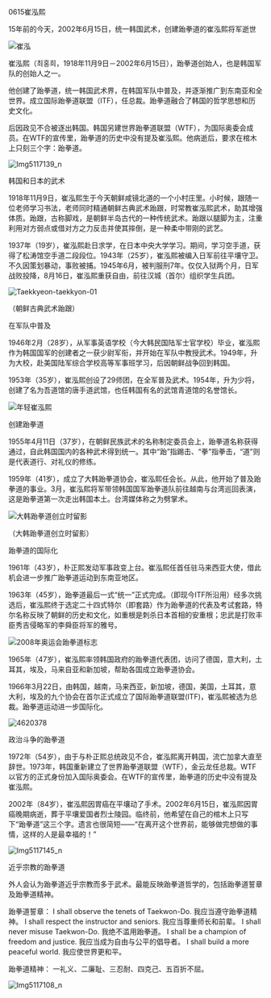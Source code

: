 0615崔泓熙

15年前的今天，2002年6月15日，统一韩国武术，创建跆拳道的崔泓熙将军逝世

![崔泓](崔泓.jpg)

崔泓熙（최홍희，1918年11月9日－2002年6月15日），跆拳道创始人，也是韩国军队的创始人之一。

他创建了跆拳道，统一韩国武术界，在韩国军队中普及，并逐渐推广到东南亚和全世界。成立国际跆拳道联盟（ITF），任总裁。跆拳道融合了韩国的哲学思想和历史文化。

后因政见不合被逐出韩国。韩国另建世界跆拳道联盟（WTF），为国际奥委会成员。在WTF的宣传里，跆拳道的历史中没有提及崔泓熙。他病逝后，要求在棺木上只刻三个字：跆拳道。

![Img5117139_n](Img5117139_n.jpg)

韩国和日本的武术

1918年11月9日，崔泓熙生于今天朝鲜咸镜北道的一个小村庄里。小时候，跟随一位老师学习书法，老师同时精通朝鲜古典武术跆跟，时常教崔泓熙武术，助其增强体质。跆跟，古称脚戏，是朝鲜半岛古代的一种传统武术。跆跟以腿脚为主，注重利用对方弱点或借对方之力反击并使其摔倒，是一种柔中带刚的武艺。

1937年（19岁），崔泓熙赴日求学，在日本中央大学学习。期间，学习空手道，获得了松涛馆空手道二段段位。1943年（25岁），崔泓熙被编入日军前往平壤守卫。不久因策划暴动，事败被捕。1945年6月，被判服刑7年。仅仅入狱两个月，日军战败投降，8月16日，崔泓熙重获自由，前往汉城（首尔）组织学生兵团。

![Taekkyeon-taekkyon-01](Taekkyeon-taekkyon-01.jpg)

（朝鲜古典武术跆跟）

在军队中普及

1946年2月（28岁），从军事英语学校（今大韩民国陆军士官学校）毕业，崔泓熙作为韩国国军的创建者之一获少尉军衔，并开始在军队中教授武术。1949年，升为大校，赴美国陆军综合学校高等军事班学习，后因朝鲜战争回到韩国。

1953年（35岁），崔泓熙创设了29师团，在全军普及武术。1954年，升为少将，创建了名为吾道馆的唐手道武馆，也任韩国有名的武馆青道馆的名誉馆长。

![年轻崔泓熙](年轻崔泓熙.jpeg)

创建跆拳道

1955年4月11日（37岁），在朝鲜民族武术的名称制定委员会上，跆拳道名称获得通过，自此韩国国内的各种武术得到统一。其中“跆”指踢击、“拳”指拳击，“道”则是代表道行、对礼仪的修练。

1959年（41岁），成立了大韩跆拳道协会，崔泓熙任会长。从此，他开始了普及跆拳道的事业。3月，崔泓熙将军带领韩国国军跆拳道队前往越南与台湾巡回表演，这是跆拳道第一次走出韩国本土。台湾媒体称之为劈掌术。

![大韩跆拳道创立时留影](大韩跆拳道创立时留影.jpg)

（大韩跆拳道创立时留影）

跆拳道的国际化

1961年（43岁），朴正熙发动军事政变上台。崔泓熙任首任驻马来西亚大使，借此机会进一步推广跆拳道运动到东南亚地区。

1963年（45岁），跆拳道最后一式“统一”正式完成。（即现今ITF所沿用）经多次挑选后，崔泓熙终于选定二十四式特尔（即套路）作为跆拳道的代表及考试套路，特尔名称反映了朝鲜的历史和文化，如重根是刺杀日本首相的安重根；忠武是打败丰臣秀吉侵略军的李舜臣将军的雅号。

![2008年奥运会跆拳道标志](2008年奥运会跆拳道标志.png)

1965年（47岁），崔泓熙率领韩国政府的跆拳道代表团，访问了德国，意大利，土耳其，埃及，马来自亚和新加坡，帮助各国成立跆拳道协会。

1966年3月22日，由韩国，越南，马来西亚，新加坡，德国，美国，土耳其，意大利，埃及的九个协会在首尔正式成立了国际跆拳道联盟(ITF)，崔泓熙被选为总裁。跆拳道运动进一步国际化。

![4620378](4620378.jpg)

政治斗争的跆拳道

1972年（54岁），由于与朴正熙总统政见不合，崔泓熙离开韩国，流亡加拿大直至辞世。1973年，韩国重新建立了世界跆拳道联盟（WTF），金云龙任总裁。WTF以官方的正式身份加入国际奥委会。在WTF的宣传里，跆拳道的历史中没有提及崔泓熙。

2002年（84岁），崔泓熙因胃癌在平壤动了手术。2002年6月15日，崔泓熙因胃癌晚期病逝，葬于平壤爱国者烈士陵园。临终前，他希望在自己的棺木上只写下“跆拳道”这三个字。遗言也很简短——“在离开这个世界前，能够做完想做的事情，这样的人是最幸福的！”

![Img5117145_n](Img5117145_n.jpg)

近乎宗教的跆拳道

外人会认为跆拳道近乎宗教而多于武术。最能反映跆拳道哲学的，包括跆拳道誓章及跆拳道精神。

跆拳道誓章：
I shall observe the tenets of Taekwon-Do. 我应当遵守跆拳道精神。
I shall respect the instructor and seniors. 我应当尊重师长和前辈。
I shall never misuse Taekwon-Do. 我绝不滥用跆拳道。
I shall be a champion of freedom and justice. 我应当成为自由与公平的倡导者。
I shall build a more peaceful world. 我应使世界更和平。

跆拳道精神：
一礼义、二廉耻、三忍耐、四克己、五百折不屈。

![Img5117108_n](Img5117108_n.jpg)